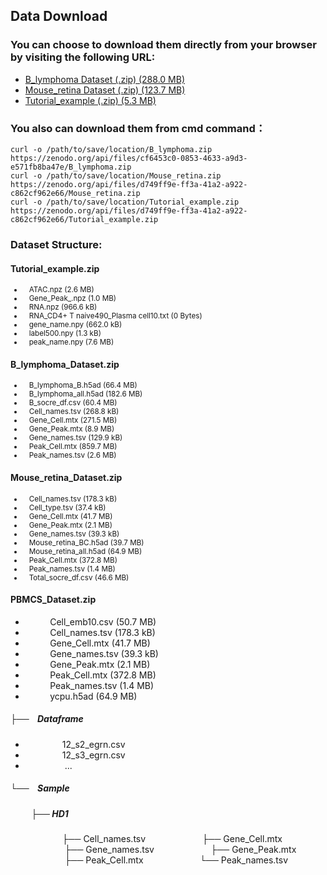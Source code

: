 ## Data Download
### You can choose to download them directly from your browser by visiting the following URL: 
- [B_lymphoma Dataset (.zip) (288.0 MB)](https://zenodo.org/record/8160180/files/B_lymphoma.zip?download=1)
- [Mouse_retina Dataset (.zip) (123.7 MB)](https://zenodo.org/record/8160180/files/Mouse_retina.zip?download=1)
- [Tutorial_example (.zip) (5.3 MB)](https://zenodo.org/record/8160180/files/Tutorial_example.zip?download=1)
  
### You also can download them from cmd command：
    curl -o /path/to/save/location/B_lymphoma.zip https://zenodo.org/api/files/cf6453c0-0853-4633-a9d3-e571fb8ba47e/B_lymphoma.zip
    curl -o /path/to/save/location/Mouse_retina.zip https://zenodo.org/api/files/d749ff9e-ff3a-41a2-a922-c862cf962e66/Mouse_retina.zip
    curl -o /path/to/save/location/Tutorial_example.zip https://zenodo.org/api/files/d749ff9e-ff3a-41a2-a922-c862cf962e66/Tutorial_example.zip
### Dataset Structure:

#### **Tutorial_example.zip**

<small>

- &nbsp;&nbsp;&nbsp;ATAC.npz (2.6 MB)
- &nbsp;&nbsp;&nbsp;Gene_Peak_.npz (1.0 MB)
- &nbsp;&nbsp;&nbsp;RNA.npz (966.6 kB)
- &nbsp;&nbsp;&nbsp;RNA_CD4+ T naive490_Plasma cell10.txt (0 Bytes)
- &nbsp;&nbsp;&nbsp;gene_name.npy (662.0 kB)
- &nbsp;&nbsp;&nbsp;label500.npy (1.3 kB)
- &nbsp;&nbsp;&nbsp;peak_name.npy (7.6 MB)

</small>

#### **B_lymphoma_Dataset.zip**

<small>

- &nbsp;&nbsp;&nbsp;B_lymphoma_B.h5ad (66.4 MB)
- &nbsp;&nbsp;&nbsp;B_lymphoma_all.h5ad (182.6 MB)
- &nbsp;&nbsp;&nbsp;B_socre_df.csv (60.4 MB)
- &nbsp;&nbsp;&nbsp;Cell_names.tsv (268.8 kB)
- &nbsp;&nbsp;&nbsp;Gene_Cell.mtx (271.5 MB)
- &nbsp;&nbsp;&nbsp;Gene_Peak.mtx (8.9 MB)
- &nbsp;&nbsp;&nbsp;Gene_names.tsv (129.9 kB)
- &nbsp;&nbsp;&nbsp;Peak_Cell.mtx (859.7 MB)
- &nbsp;&nbsp;&nbsp;Peak_names.tsv (2.6 MB)

</small>

#### **Mouse_retina_Dataset.zip**

<small>

- &nbsp;&nbsp;&nbsp;Cell_names.tsv (178.3 kB)
- &nbsp;&nbsp;&nbsp;Cell_type.tsv (37.4 kB)
- &nbsp;&nbsp;&nbsp;Gene_Cell.mtx (41.7 MB)
- &nbsp;&nbsp;&nbsp;Gene_Peak.mtx (2.1 MB)
- &nbsp;&nbsp;&nbsp;Gene_names.tsv (39.3 kB)
- &nbsp;&nbsp;&nbsp;Mouse_retina_BC.h5ad (39.7 MB)
- &nbsp;&nbsp;&nbsp;Mouse_retina_all.h5ad (64.9 MB)
- &nbsp;&nbsp;&nbsp;Peak_Cell.mtx (372.8 MB)
- &nbsp;&nbsp;&nbsp;Peak_names.tsv (1.4 MB)
- &nbsp;&nbsp;&nbsp;Total_socre_df.csv (46.6 MB)

</small>

#### **PBMCS_Dataset.zip**
- &nbsp;&nbsp;&nbsp;&nbsp;&nbsp;&nbsp;&nbsp;&nbsp;&nbsp;&nbsp;Cell_emb10.csv (50.7 MB)  
- &nbsp;&nbsp;&nbsp;&nbsp;&nbsp;&nbsp;&nbsp;&nbsp;&nbsp;&nbsp;Cell_names.tsv (178.3 kB)  
- &nbsp;&nbsp;&nbsp;&nbsp;&nbsp;&nbsp;&nbsp;&nbsp;&nbsp;&nbsp;Gene_Cell.mtx (41.7 MB)  
- &nbsp;&nbsp;&nbsp;&nbsp;&nbsp;&nbsp;&nbsp;&nbsp;&nbsp;&nbsp;Gene_names.tsv (39.3 kB)  
- &nbsp;&nbsp;&nbsp;&nbsp;&nbsp;&nbsp;&nbsp;&nbsp;&nbsp;&nbsp;Gene_Peak.mtx (2.1 MB)  
- &nbsp;&nbsp;&nbsp;&nbsp;&nbsp;&nbsp;&nbsp;&nbsp;&nbsp;&nbsp;Peak_Cell.mtx (372.8 MB)  
- &nbsp;&nbsp;&nbsp;&nbsp;&nbsp;&nbsp;&nbsp;&nbsp;&nbsp;&nbsp;Peak_names.tsv (1.4 MB)  
- &nbsp;&nbsp;&nbsp;&nbsp;&nbsp;&nbsp;&nbsp;&nbsp;&nbsp;&nbsp;ycpu.h5ad (64.9 MB)  

##### ├── &nbsp;&nbsp;&nbsp;Dataframe
- &nbsp;&nbsp;&nbsp;&nbsp;&nbsp;&nbsp;&nbsp;&nbsp;&nbsp;&nbsp;&nbsp;&nbsp;&nbsp;&nbsp;&nbsp;12_s2_egrn.csv  
- &nbsp;&nbsp;&nbsp;&nbsp;&nbsp;&nbsp;&nbsp;&nbsp;&nbsp;&nbsp;&nbsp;&nbsp;&nbsp;&nbsp;&nbsp;12_s3_egrn.csv  
- &nbsp;&nbsp;&nbsp;&nbsp;&nbsp;&nbsp;&nbsp;&nbsp;&nbsp;&nbsp;&nbsp;&nbsp;&nbsp;&nbsp;&nbsp; ...    

##### └── &nbsp;&nbsp;&nbsp;Sample
##### &nbsp;&nbsp;&nbsp;&nbsp;&nbsp;&nbsp;&nbsp;&nbsp;&nbsp;&nbsp;├── HD1
&nbsp;&nbsp;&nbsp;&nbsp;&nbsp;&nbsp;&nbsp;&nbsp;&nbsp;&nbsp;&nbsp;&nbsp;&nbsp;&nbsp;&nbsp;&nbsp;&nbsp;&nbsp;&nbsp;&nbsp;&nbsp;├── Cell_names.tsv 
&nbsp;&nbsp;&nbsp;&nbsp;&nbsp;&nbsp;&nbsp;&nbsp;&nbsp;&nbsp;&nbsp;&nbsp;&nbsp;&nbsp;&nbsp;&nbsp;&nbsp;&nbsp;&nbsp;&nbsp;&nbsp;&nbsp;├── Gene_Cell.mtx 
&nbsp;&nbsp;&nbsp;&nbsp;&nbsp;&nbsp;&nbsp;&nbsp;&nbsp;&nbsp;&nbsp;&nbsp;&nbsp;&nbsp;&nbsp;&nbsp;&nbsp;&nbsp;&nbsp;&nbsp;&nbsp;&nbsp;├── Gene_names.tsv 
&nbsp;&nbsp;&nbsp;&nbsp;&nbsp;&nbsp;&nbsp;&nbsp;&nbsp;&nbsp;&nbsp;&nbsp;&nbsp;&nbsp;&nbsp;&nbsp;&nbsp;&nbsp;&nbsp;&nbsp;&nbsp;&nbsp;├── Gene_Peak.mtx 
&nbsp;&nbsp;&nbsp;&nbsp;&nbsp;&nbsp;&nbsp;&nbsp;&nbsp;&nbsp;&nbsp;&nbsp;&nbsp;&nbsp;&nbsp;&nbsp;&nbsp;&nbsp;&nbsp;&nbsp;&nbsp;&nbsp;├── Peak_Cell.mtx 
&nbsp;&nbsp;&nbsp;&nbsp;&nbsp;&nbsp;&nbsp;&nbsp;&nbsp;&nbsp;&nbsp;&nbsp;&nbsp;&nbsp;&nbsp;&nbsp;&nbsp;&nbsp;&nbsp;&nbsp;&nbsp;&nbsp;└── Peak_names.tsv 
